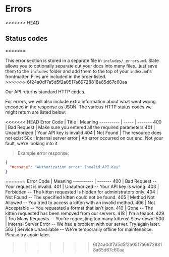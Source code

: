 # Errors

<<<<<<< HEAD
## Status codes
=======
<aside class="notice">
This error section is stored in a separate file in <code>includes/_errors.md</code>. Slate allows you to optionally separate out your docs into many files...just save them to the <code>includes</code> folder and add them to the top of your <code>index.md</code>'s frontmatter. Files are included in the order listed.
</aside>
>>>>>>> 6f24a0df7a5d5f2a0517a69728818a65d67c60aa

Our API returns standard HTTP codes.

For errors, we will also include extra information about what went wrong encoded in the response as JSON. The various HTTP status codes we might return are listed below:

<<<<<<< HEAD
Error Code | Title | Meaning
---------- | ----- | -------
400 | Bad Request | Make sure you entered all the required parameters
401 | Unauthorized | Your API key is invalid
404 | Not Found | The resource does not exist
50x | Internal server error | An error occurred on our end. Not your fault, we’re looking into it

> Example error response:

```json
{
  "message": "Authorization error: Invalid API Key"
}
```
=======
Error Code | Meaning
---------- | -------
400 | Bad Request -- Your request is invalid.
401 | Unauthorized -- Your API key is wrong.
403 | Forbidden -- The kitten requested is hidden for administrators only.
404 | Not Found -- The specified kitten could not be found.
405 | Method Not Allowed -- You tried to access a kitten with an invalid method.
406 | Not Acceptable -- You requested a format that isn't json.
410 | Gone -- The kitten requested has been removed from our servers.
418 | I'm a teapot.
429 | Too Many Requests -- You're requesting too many kittens! Slow down!
500 | Internal Server Error -- We had a problem with our server. Try again later.
503 | Service Unavailable -- We're temporarily offline for maintenance. Please try again later.
>>>>>>> 6f24a0df7a5d5f2a0517a69728818a65d67c60aa
